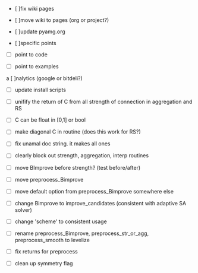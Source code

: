 - [ ]fix wiki pages

- [ ]move wiki to pages (org or project?)

- [ ]update pyamg.org

- [ ]specific points 

- [ ] point to code

- [ ] point to examples

a [ ]nalytics (google or bitdeli?)

- [ ] update install scripts

- [ ] unifify the return of C from all strength of connection in aggregation and RS

- [ ] C can be float in [0,1] or bool

- [ ] make diagonal C in routine (does this work for RS?)

- [ ] fix unamal doc string.  it makes all ones

- [ ] clearly block out strength, aggregation, interp routines

- [ ] move BImprove before strength?  (test before/after)

- [ ] move preprocess_Bimprove

- [ ] move default option from preprocess_Bimprove somewhere else

- [ ] change Bimprove to improve_candidates  (consistent with adaptive SA solver)

- [ ] change 'scheme' to consistent usage

- [ ] rename preprocess_Bimprove, preprocess_str_or_agg, preprocess_smooth to levelize

- [ ] fix returns for preprocess

- [ ] clean up symmetry flag
